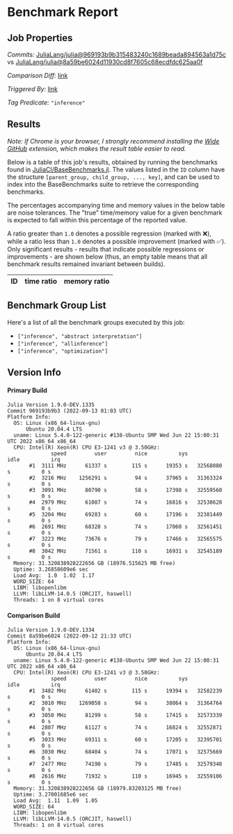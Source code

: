 # Benchmark Report

## Job Properties

*Commits:* [JuliaLang/julia@969193b9b315483240c1689beada894563a1d75c](https://github.com/JuliaLang/julia/commit/969193b9b315483240c1689beada894563a1d75c) vs [JuliaLang/julia@8a59be6024d11930cd8f7605c68ecdfdc625aa0f](https://github.com/JuliaLang/julia/commit/8a59be6024d11930cd8f7605c68ecdfdc625aa0f)

*Comparison Diff:* [link](https://github.com/JuliaLang/julia/compare/8a59be6024d11930cd8f7605c68ecdfdc625aa0f..969193b9b315483240c1689beada894563a1d75c)

*Triggered By:* [link](https://github.com/JuliaLang/julia/commit/969193b9b315483240c1689beada894563a1d75c#commitcomment-84183734)

*Tag Predicate:* `"inference"`

## Results

*Note: If Chrome is your browser, I strongly recommend installing the [Wide GitHub](https://chrome.google.com/webstore/detail/wide-github/kaalofacklcidaampbokdplbklpeldpj?hl=en)
extension, which makes the result table easier to read.*

Below is a table of this job's results, obtained by running the benchmarks found in
[JuliaCI/BaseBenchmarks.jl](https://github.com/JuliaCI/BaseBenchmarks.jl). The values
listed in the `ID` column have the structure `[parent_group, child_group, ..., key]`,
and can be used to index into the BaseBenchmarks suite to retrieve the corresponding
benchmarks.

The percentages accompanying time and memory values in the below table are noise tolerances. The "true"
time/memory value for a given benchmark is expected to fall within this percentage of the reported value.

A ratio greater than `1.0` denotes a possible regression (marked with :x:), while a ratio less
than `1.0` denotes a possible improvement (marked with :white_check_mark:). Only significant results - results
that indicate possible regressions or improvements - are shown below (thus, an empty table means that all
benchmark results remained invariant between builds).

| ID | time ratio | memory ratio |
|----|------------|--------------|

## Benchmark Group List

Here's a list of all the benchmark groups executed by this job:

- `["inference", "abstract interpretation"]`
- `["inference", "allinference"]`
- `["inference", "optimization"]`

## Version Info

#### Primary Build

```
Julia Version 1.9.0-DEV.1335
Commit 969193b9b3 (2022-09-13 01:03 UTC)
Platform Info:
  OS: Linux (x86_64-linux-gnu)
      Ubuntu 20.04.4 LTS
  uname: Linux 5.4.0-122-generic #138-Ubuntu SMP Wed Jun 22 15:00:31 UTC 2022 x86_64 x86_64
  CPU: Intel(R) Xeon(R) CPU E3-1241 v3 @ 3.50GHz: 
              speed         user         nice          sys         idle          irq
       #1  3111 MHz      61337 s        115 s      19353 s   32568080 s          0 s
       #2  3216 MHz    1256291 s         94 s      37965 s   31363324 s          0 s
       #3  3091 MHz      80790 s         58 s      17398 s   32559560 s          0 s
       #4  2979 MHz      61087 s         74 s      16816 s   32538628 s          0 s
       #5  3204 MHz      69283 s         60 s      17196 s   32381449 s          0 s
       #6  2691 MHz      68328 s         74 s      17060 s   32561451 s          0 s
       #7  3223 MHz      73676 s         79 s      17466 s   32565575 s          0 s
       #8  3042 MHz      71561 s        110 s      16931 s   32545189 s          0 s
  Memory: 31.320838928222656 GB (18976.515625 MB free)
  Uptime: 3.26858609e6 sec
  Load Avg:  1.0  1.02  1.17
  WORD_SIZE: 64
  LIBM: libopenlibm
  LLVM: libLLVM-14.0.5 (ORCJIT, haswell)
  Threads: 1 on 8 virtual cores

```

#### Comparison Build

```
Julia Version 1.9.0-DEV.1334
Commit 8a59be6024 (2022-09-12 21:33 UTC)
Platform Info:
  OS: Linux (x86_64-linux-gnu)
      Ubuntu 20.04.4 LTS
  uname: Linux 5.4.0-122-generic #138-Ubuntu SMP Wed Jun 22 15:00:31 UTC 2022 x86_64 x86_64
  CPU: Intel(R) Xeon(R) CPU E3-1241 v3 @ 3.50GHz: 
              speed         user         nice          sys         idle          irq
       #1  3482 MHz      61402 s        115 s      19394 s   32582239 s          0 s
       #2  3010 MHz    1269058 s         94 s      38064 s   31364764 s          0 s
       #3  3050 MHz      81299 s         58 s      17415 s   32573339 s          0 s
       #4  2807 MHz      61127 s         74 s      16824 s   32552871 s          0 s
       #5  3033 MHz      69311 s         60 s      17205 s   32395701 s          0 s
       #6  3030 MHz      68404 s         74 s      17071 s   32575669 s          0 s
       #7  2477 MHz      74190 s         79 s      17485 s   32579348 s          0 s
       #8  2616 MHz      71932 s        110 s      16945 s   32559106 s          0 s
  Memory: 31.320838928222656 GB (18979.83203125 MB free)
  Uptime: 3.27001685e6 sec
  Load Avg:  1.11  1.09  1.05
  WORD_SIZE: 64
  LIBM: libopenlibm
  LLVM: libLLVM-14.0.5 (ORCJIT, haswell)
  Threads: 1 on 8 virtual cores

```
